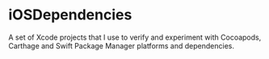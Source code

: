 # iOSDependencies

A set of Xcode projects that I use to verify and experiment with Cocoapods, Carthage and Swift Package Manager platforms and dependencies.
